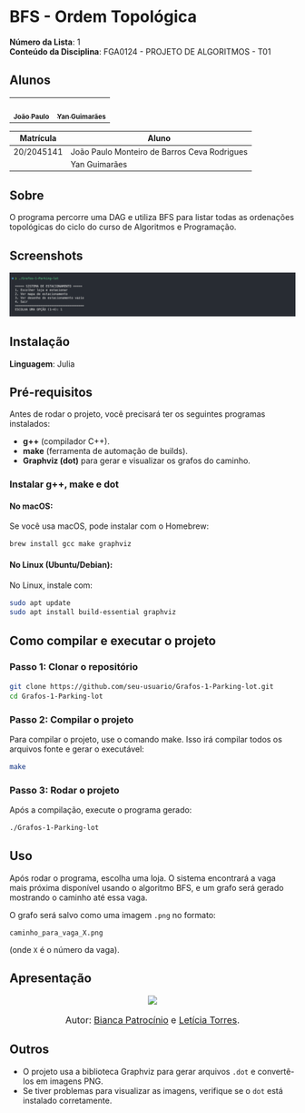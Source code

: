 # BFS - Ordem Topológica

**Número da Lista**: 1  
**Conteúdo da Disciplina**: FGA0124 - PROJETO DE ALGORITMOS - T01  


## Alunos


<div align = "center">
<table>
  <tr>
    <td align="center"><a href="https://github.com/joaombc"><img style="border-radius: 50%;" src="https://github.com/joaombc.png" width="190;" alt=""/><br /><sub><b>João Paulo</b></sub></a><br /><a href="Link git" title="Rocketseat"></a></td>
    <td align="center"><a href="https://github.com/yanzin00"><img style="border-radius: 50%;" src="https://github.com/yanzin00.png" width="190px;" alt=""/><br /><sub><b>Yan Guimarães </b></sub></a><br />
  </tr>
</table>

| Matrícula   | Aluno                             |
| ----------- | ---------------------------------- |
| 20/2045141  | João Paulo Monteiro de Barros Ceva Rodrigues|
|   | Yan Guimarães |
</div>

## Sobre 
O programa percorre uma DAG e utiliza BFS para listar todas as ordenações topológicas do ciclo do curso de Algoritmos e Programação.

## Screenshots
<p align="center">
  <img src="Documentos/screenshots/Print%201.png" alt="Print 1 do projeto" width="600"/>
</p>




## Instalação 
**Linguagem**: Julia

## Pré-requisitos

Antes de rodar o projeto, você precisará ter os seguintes programas instalados:

- **g++** (compilador C++).
- **make** (ferramenta de automação de builds).
- **Graphviz (dot)** para gerar e visualizar os grafos do caminho.

### Instalar g++, make e dot

#### No macOS:
Se você usa macOS, pode instalar com o Homebrew:

```bash
brew install gcc make graphviz
```

#### No Linux (Ubuntu/Debian):
No Linux, instale com:

```bash
sudo apt update
sudo apt install build-essential graphviz
```

## Como compilar e executar o projeto
### Passo 1: Clonar o repositório
```bash
git clone https://github.com/seu-usuario/Grafos-1-Parking-lot.git
cd Grafos-1-Parking-lot
```

### Passo 2: Compilar o projeto
Para compilar o projeto, use o comando make. Isso irá compilar todos os arquivos fonte e gerar o executável:

```bash
make
```

### Passo 3: Rodar o projeto
Após a compilação, execute o programa gerado:

```bash
./Grafos-1-Parking-lot
```

## Uso 
Após rodar o programa, escolha uma loja. O sistema encontrará a vaga mais próxima disponível usando o algoritmo BFS, e um grafo será gerado mostrando o caminho até essa vaga.

O grafo será salvo como uma imagem `.png` no formato:

```
caminho_para_vaga_X.png
```

(onde `X` é o número da vaga).

## Apresentação 

<div align="center">
<a href="https://youtu.be/PoJ3FK-J3wM?si=VLjQ5nK-w6U8Dh7-"><img src="https://i.imgur.com/nNBEJk2.png" width="50%"></a>
</div>

<font size="3"><p style="text-align: center">Autor: [Bianca Patrocínio](https://github.com/BiancaPatrocinio7) e [Letícia Torres](https://github.com/leticiatmartins).</p></font>


## Outros 
- O projeto usa a biblioteca Graphviz para gerar arquivos `.dot` e convertê-los em imagens PNG.
- Se tiver problemas para visualizar as imagens, verifique se o `dot` está instalado corretamente.
  



